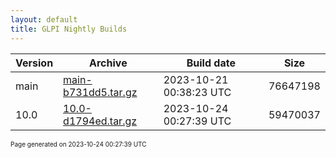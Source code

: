 ```yaml
---
layout: default
title: GLPI Nightly Builds
---
```


Version|Archive|Build date|Size
---|---|---|---
main|[main-b731dd5.tar.gz](main-b731dd5.tar.gz)|2023-10-21 00:38:23 UTC|76647198
10.0|[10.0-d1794ed.tar.gz](10.0-d1794ed.tar.gz)|2023-10-24 00:27:39 UTC|59470037

<font size="1">Page generated on 2023-10-24 00:27:39 UTC</font>

